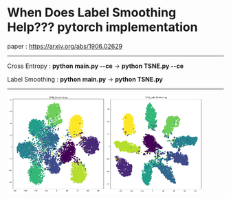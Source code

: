 # When Does Label Smoothing Help??? pytorch implementation

paper : https://arxiv.org/abs/1906.02629

<hr>

Cross Entropy   : **python main.py --ce** -> **python TSNE.py --ce**

Label Smoothing : **python main.py** -> **python TSNE.py**

<hr>

<div>
<img src='./assets/TSNE_CrossEntropy.png' width="45%" style="float:left" />
<img src='./assets/TSNE_LabelSmoothing.png' width="45%" />
</div>
